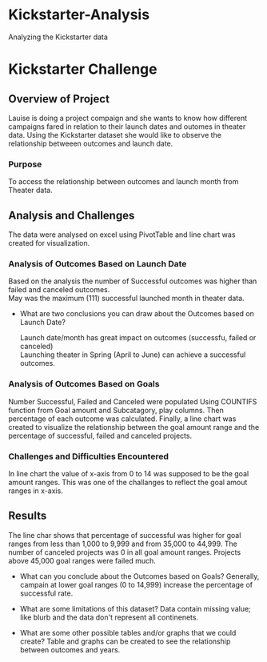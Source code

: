 # Kickstarter-Analysis
Analyzing the Kickstarter data
# Kickstarter Challenge 

## Overview of Project
Lauise is doing a project compaign and she wants to know how different campaigns fared in relation to their launch dates and outomes in theater data. 
Using the Kickstarter dataset she would like to observe the relationship betweeen outcomes and launch date. 

### Purpose
To access the relationship between outcomes and launch month from Theater data. 

## Analysis and Challenges
The data were analysed on excel using PivotTable and line chart was created for visualization.  

### Analysis of Outcomes Based on Launch Date 
Based on the analysis the number of Successful outcomes was higher than failed and canceled outcomes.  
May was the maximum (111) successful launched month in theater data. 


- What are two conclusions you can draw about the Outcomes based on Launch Date?

  Launch date/month has great impact on outcomes (successfu, failed or canceled)   
  Launching theater in Spring (April to June) can achieve a successful outcomes. 


### Analysis of Outcomes Based on Goals
Number Successful, Failed and Canceled were populated Using COUNTIFS function from Goal amount and Subcatagory, play columns. Then percentage of each outcome was
calculated. Finally, a line chart was created to visualize the relationship between the goal amount range and the percentage of successful, failed and canceled projects. 

### Challenges and Difficulties Encountered
In line chart the value of x-axis from 0 to 14 was supposed to be the goal amount ranges. This was one of the challanges to reflect the goal amout ranges in x-axis. 

## Results

The line char shows that percentage of successful was higher for goal ranges from less than 1,000 to 9,999 and from 35,000 to 44,999. 
The number of canceled projects was 0 in all goal amount ranges. Projects above 45,000 goal ranges were failed much. 

- What can you conclude about the Outcomes based on Goals?
Generally, campain at lower goal ranges (0 to 14,999) increase the percentage of successful rate.   

- What are some limitations of this dataset?
Data contain missing value; like blurb and the data don't represent all continenets. 
- What are some other possible tables and/or graphs that we could create?
Table and graphs can be created to see the relationship between outcomes and years. 

